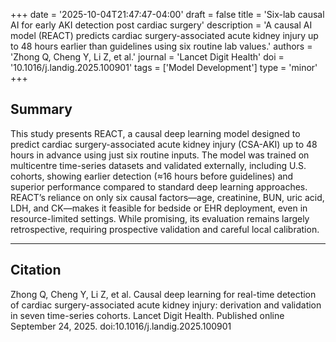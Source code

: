 +++
date = '2025-10-04T21:47:47-04:00'
draft = false
title = 'Six-lab causal AI for early AKI detection post cardiac surgery'
description = 'A causal AI model (REACT) predicts cardiac surgery-associated acute kidney injury up to 48 hours earlier than guidelines using six routine lab values.'
authors = 'Zhong Q, Cheng Y, Li Z, et al.'
journal = 'Lancet Digit Health'
doi = '10.1016/j.landig.2025.100901'
tags = ['Model Development']
type = 'minor'
+++

## Summary  
This study presents REACT, a causal deep learning model designed to predict cardiac surgery-associated acute kidney injury (CSA-AKI) up to 48 hours in advance using just six routine inputs. The model was trained on multicentre time-series datasets and validated externally, including U.S. cohorts, showing earlier detection (≈16 hours before guidelines) and superior performance compared to standard deep learning approaches. REACT’s reliance on only six causal factors—age, creatinine, BUN, uric acid, LDH, and CK—makes it feasible for bedside or EHR deployment, even in resource-limited settings. While promising, its evaluation remains largely retrospective, requiring prospective validation and careful local calibration.

---

## Citation  
Zhong Q, Cheng Y, Li Z, et al. Causal deep learning for real-time detection of cardiac surgery-associated acute kidney injury: derivation and validation in seven time-series cohorts. Lancet Digit Health. Published online September 24, 2025. doi:10.1016/j.landig.2025.100901
